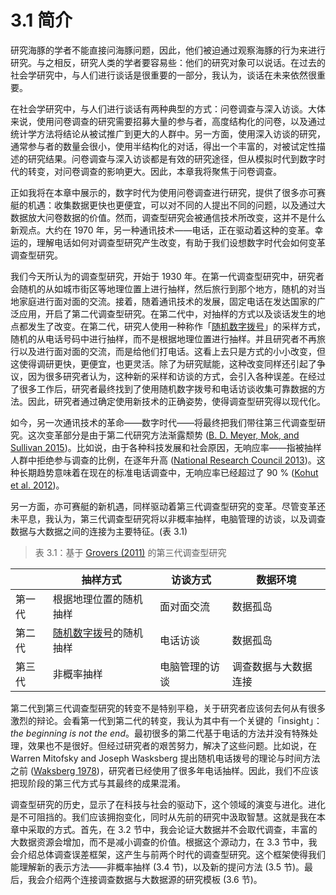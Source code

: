 # 3.1 简介

研究海豚的学者不能直接问海豚问题，因此，他们被迫通过观察海豚的行为来进行研究。与之相反，研究人类的学者要容易些：他们的研究对象可以说话。在过去的社会学研究中，与人们进行谈话是很重要的一部分，我认为，谈话在未来依然很重要。

在社会学研究中，与人们进行谈话有两种典型的方式：问卷调查与深入访谈。大体来说，使用问卷调查的研究需要招募大量的参与者，高度结构化的问卷，以及通过统计学方法将结论从被试推广到更大的人群中。另一方面，使用深入访谈的研究，通常参与者的数量会很小，使用半结构化的对话，得出一个丰富的，对被试定性描述的研究结果。问卷调查与深入访谈都是有效的研究途径，但从模拟时代到数字时代的转变，对问卷调查的影响更大。因此，本章我将聚焦于问卷调查。

正如我将在本章中展示的，数字时代为使用问卷调查进行研究，提供了很多亦可赛艇的机遇：收集数据更快也更便宜，可以对不同的人提出不同的问题，以及通过大数据放大问卷数据的价值。然而，调查型研究会被通信技术所改变，这并不是什么新观点。大约在 1970 年，另一种通讯技术——电话，正在驱动着这种的变革。幸运的，理解电话如何对调查型研究产生改变，有助于我们设想数字时代会如何变革调查型研究。

我们今天所认为的调查型研究，开始于 1930 年。在第一代调查型研究中，研究者会随机的从如城市街区等地理位置上进行抽样，然后旅行到那个地方，随机的对当地家庭进行面对面的交流。接着，随着通讯技术的发展，固定电话在发达国家的广泛应用，开启了第二代调查型研究。在第二代中，对抽样的方式以及谈话发生的地点都发生了改变。在第二代，研究人使用一种称作「[随机数字拨号](https://en.wikipedia.org/wiki/Random_digit_dialing)」的采样方式，随机的从电话号码中进行抽样，而不是根据地理位置进行抽样。并且研究者不再旅行以及进行面对面的交流，而是给他们打电话。这看上去只是方式的小小改变，但这使得调研更快，更便宜，也更灵活。除了为研究赋能，这种改变同样还引起了争议，因为很多研究者认为，这种新的采样和访谈的方式，会引入各种误差。在经过了很多工作后，研究者最终找到了使用随机数字拨号和电话访谈收集可靠数据的方法。因此，研究者通过确定使用新技术的正确姿势，使得调查型研究得以现代化。

如今，另一次通讯技术的革命——数字时代——将最终把我们带往第三代调查型研究。这次变革部分是由于第二代研究方法渐露颓势 ([B. D. Meyer, Mok, and Sullivan 2015](https://doi.org/10.1257/jep.29.4.199))。比如说，由于各种科技发展和社会原因，无响应率——指被抽样人群中拒绝参与调查的比例，在逐年升高 ([National Research Council 2013](http://www.nap.edu/catalog/18293))。这种长期趋势意味着在现在的标准电话调查中，无响应率已经超过了 90 % ([Kohut et al. 2012](http://www.people-press.org/files/legacy-pdf/Assessing%20the%20Representativeness%20of%20Public%20Opinion%20Surveys.pdf))。

另一方面，亦可赛艇的新机遇，同样驱动着第三代调查型研究的变革。尽管变革还未平息，我认为，第三代调查型研究将以非概率抽样，电脑管理的访谈，以及调查数据与大数据之间的连接为主要特征。(表 3.1)

> 表 3.1：基于 [Grovers (2011)](https://doi.org/10.1093/poq/nfr057) 的第三代调查型研究

|   |抽样方式|访谈方式|数据环境|
|---|---|---|---|
|第一代|根据地理位置的随机抽样|面对面交流|数据孤岛|
|第二代|[随机数字拨号](https://en.wikipedia.org/wiki/Random_digit_dialing)的随机抽样|电话访谈|数据孤岛|
|第三代|非概率抽样|电脑管理的访谈|调查数据与大数据连接|

第二代到第三代调查型研究的转变不是特别平稳，关于研究者应该何去何从有很多激烈的辩论。会看第一代到第二代的转变，我认为其中有一个关键的「insight」：*the beginning is not the end*。最初很多的第二代基于电话的方法并没有特殊处理，效果也不是很好。但经过研究者的艰苦努力，解决了这些问题。比如说，在 Warren Mitofsky and Joseph Wasksberg 提出随机电话拨号的理论与时间方法之前 ([Waksberg 1978](https://doi.org/10.1080/01621459.1978.10479995))，研究者已经使用了很多年电话抽样。因此，我们不应该把现阶段的第三代方式与其最终的成果混淆。

调查型研究的历史，显示了在科技与社会的驱动下，这个领域的演变与进化。进化是不可阻挡的。我们应该拥抱变化，同时从先前的研究中汲取智慧。这就是我在本章中采取的方式。首先，在 3.2 节中，我会论证大数据并不会取代调查，丰富的大数据资源会增加，而不是减小调查的价值。根据这个源动力，在 3.3 节中，我会介绍总体调查误差框架，这产生与前两个时代的调查型研究。这个框架使得我们能理解新的表示方法——非概率抽样 (3.4 节)，以及新的提问方法 (3.5 节)。最后，我会介绍两个连接调查数据与大数据源的研究模板 (3.6 节)。
